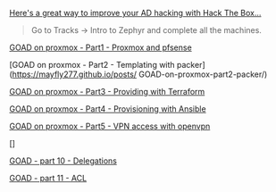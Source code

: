 [Here's a great way to improve your AD hacking with Hack The Box...](https://www.linkedin.com/posts/keith-monroe_penetrationtester-cybersecurity-hackthebox-activity-7075931883309518848-A5a1)

> Go to Tracks -> Intro to Zephyr and complete all the machines.

[GOAD on proxmox - Part1 - Proxmox and pfsense](https://mayfly277.github.io/posts/GOAD-on-proxmox-part1-install/)

[GOAD on proxmox - Part2 - Templating with packer](https://mayfly277.github.io/posts/
GOAD-on-proxmox-part2-packer/)

[GOAD on proxmox - Part3 - Providing with Terraform](https://mayfly277.github.io/posts/GOAD-on-proxmox-part3-terraform/)

[GOAD on proxmox - Part4 - Provisioning with Ansible](https://mayfly277.github.io/posts/GOAD-on-proxmox-part4-ansible/)

[GOAD on proxmox - Part5 - VPN access with openvpn](https://mayfly277.github.io/posts/GOAD-on-proxmox-part5-openvpn/)

[]


[GOAD - part 10 - Delegations](https://mayfly277.github.io/posts/GOADv2-pwning-part10/)

[GOAD - part 11 - ACL](https://mayfly277.github.io/posts/GOADv2-pwning-part11/)

### 
```

```

### 
```

```

### 
```

```

### 
```

```

### 
```

```

### 
```

```

### 
```

```